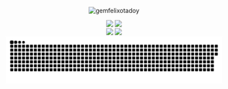 <p align="center"> <img src="https://komarev.com/ghpvc/?username=gemfelixotadoy&label=Profile%20views&color=0e75b6&style=flat" alt="gemfelixotadoy" /> </p>

<div align="center">
   <img width="400" src="https://github-readme-stats.vercel.app/api?username=gemfelixotadoy&count_private=true&include_all_commits=true&show_icons=true&hide_border=true&title_color=58A6FF&icon_color=1F6FEB&text_color=C3D1D9&bg_color=0D1117" />
   <img width="400" src="https://github-readme-streak-stats.herokuapp.com/?user=gemfelixotadoy&hide_border=true&show_icons=true&currStreakNum=58A6FF&sideNums=58A6FF&border=1F6FEB&currStreakLabel=C3D1D9&background=0D1117&sideLabels=C3D1D9&dates=58A6FF" />
</div>
<div align="center">  
  <img width="350" src="https://github-readme-stats.vercel.app/api/top-langs/?username=gemfelixotadoy&layout=compact&langs_count=8&theme=onedark&hide_border=true&hide=html,css,scss,pug,json,jsx,other,java&title_color=58A6FF&icon_color=1F6FEB&text_color=C3D1D9&bg_color=0D1117" />
   <img width="450" src="https://github-readme-stats.vercel.app/api/wakatime?username=gemfelixotadoy&layout=compact&langs_count=10&theme=onedark&hide_border=true&hide=html,css,scss,pug,json,jsx,other,groovy,java&title_color=58A6FF&icon_color=1F6FEB&text_color=C3D1D9&bg_color=0D1117" />
 </div>
<div align="center">
  <img alt="snake eating my contribution" src="https://github.com/gemfelixotadoy/gemfelixotadoy/blob/output/github-snake-dark.svg">
</div>

<!-- c%23 -->

<!--TEST_START_SECTION:waka-->
<!--TEST_END_SECTION:waka-->

